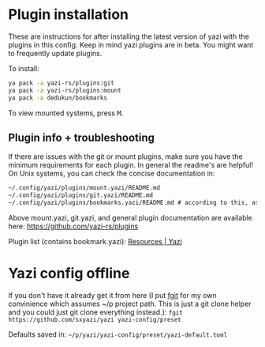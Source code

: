 
# Plugin installation

These are instructions for after installing the latest version of yazi with the plugins in this config. Keep in mind yazi plugins are in beta. You might want to frequently update plugins.

To install:

```bash
ya pack -a yazi-rs/plugins:git
ya pack -a yazi-rs/plugins:mount
ya pack -a dedukun/bookmarks
```

To view mounted systems, press <kbd>M</kbd>.

## Plugin info + troubleshooting

If there are issues with the git or mount plugins, make sure you have the minimum requirements for each plugin. In general the readme's are helpful! On Unix systems, you can check the concise documentation in:

```txt
~/.config/yazi/plugins/mount.yazi/README.md
~/.config/yazi/plugins/git.yazi/README.md
~/.config/yazi/plugins/bookmarks.yazi/README.md # according to this, as of 2025-2-18, latest version of yazi is required
```

Above mount.yazi, git.yazi, and general plugin documentation are available here: https://github.com/yazi-rs/plugins

Plugin list (contains bookmark.yazi): [Resources \| Yazi](https://yazi-rs.github.io/docs/resources/)

# Yazi config offline

If you don't have it already get it from here (I put [fgit](https://github.com/FrostyNick/fgit) for my own convinience which assumes ~/p project path. This is just a git clone helper and you could just git clone everything instead.):
`fgit https://github.com/sxyazi/yazi yazi-config/preset`

Defaults saved in:
`~/p/yazi/yazi-config/preset/yazi-default.toml`

